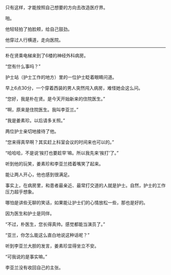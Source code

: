 只有这样，才能按照自己想要的方向去改造医疗界。

啪。

他轻轻拍了拍脸颊，给自己鼓劲。

他穿过人行横道，走向医院。

* * *

朴在贤乘电梯来到了6楼的神经外科病房。

“您有什么事吗？”

护士站（护士工作的地方）里的一位护士眨着眼睛问道。

早上6点30分，一个穿着西装的男人突然闯入病房，难怪她会这么问。

“您好，我是朴在贤。是今天开始新来的住院医生。”

“啊，原来是住院医生。我叫李亚兰。”

“我是姜素珍。以后请多关照。”

两位护士亲切地接待了他。

“您来得真早啊？其实赶上科室会议的时间来也可以的。”

“哈哈哈，不是说‘挨打也要趁早’嘛。所以我先来‘挨打’了。”

听到他的玩笑，姜素珍和李亚兰捂着嘴笑了起来。

能让两人开心，他也感到很满足。

事实上，在病房里，和患者最亲近、最常打交道的人就是护士。自然，护士的工作压力超乎想象。

哪怕是讲些无聊的笑话，如果能让护士们的心情放松一些，那也是好的。

因为医生和护士是同伴。

“不过，朴医生，您长得真帅。感觉都能当演员了。”

“亚兰，你怎么能这么直白地说这种话呢？”

听到李亚兰大胆的发言，姜素珍显得坐立不安。

“可我说的是事实嘛。”

李亚兰没有收回自己的主张。